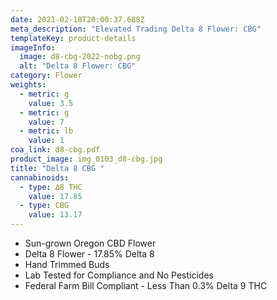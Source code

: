 ```yaml
---
date: 2021-02-18T20:00:37.688Z
meta_description: "Elevated Trading Delta 8 Flower: CBG"
templateKey: product-details
imageInfo:
  image: d8-cbg-2022-nobg.png
  alt: "Delta 8 Flower: CBG"
category: Flower
weights:
  - metric: g
    value: 3.5
  - metric: g
    value: 7
  - metric: lb
    value: 1
coa_link: d8-cbg.pdf
product_image: img_0103_d8-cbg.jpg
title: "Delta 8 CBG "
cannabinoids:
  - type: ∆8 THC
    value: 17.85
  - type: CBG
    value: 13.17
---
```

* Sun-grown Oregon CBD Flower
* Delta 8 Flower - 17.85% Delta 8
* Hand Trimmed Buds
* Lab Tested for Compliance and No Pesticides
* Federal Farm Bill Compliant - Less Than 0.3% Delta 9 THC